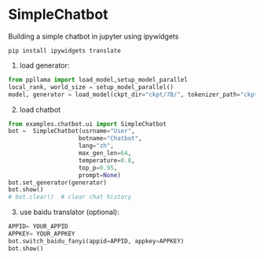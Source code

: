 # SimpleChatbot

Building a simple chatbot in jupyter using ipywidgets

```shell
pip install ipywidgets translate
```

1. load generator:

```python
from ppllama import load_model,setup_model_parallel
local_rank, world_size = setup_model_parallel()
model, generator = load_model(ckpt_dir="ckpt/7B/", tokenizer_path="ckpt/tokenizer.model", local_rank=0, world_size=1)

```

2.  load chatbot

```python
from examples.chatbot.ui import SimpleChatbot
bot =  SimpleChatbot(usrname="User",
                    botname="Chatbot",
                    lang="zh",
                    max_gen_len=64,
                    temperature=0.8,
                    top_p=0.95,
                    prompt=None)
bot.set_generator(generator)
bot.show()
# bot.clear()  # clear chat history
```

3.  use baidu translator (optional):

```python
APPID= YOUR_APPID
APPKEY= YOUR_APPKEY
bot.switch_baidu_fanyi(appid=APPID, appkey=APPKEY)
bot.show()
```

